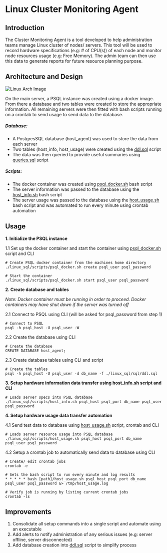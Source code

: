 # Linux Cluster Monitoring Agent
## Introduction
The Cluster Monitoring Agent is a tool developed to help administration teams manage Linux cluster of nodes/ servers.
This tool will be used to record hardware specifications (e.g: # of CPU(s)) of each node and monitor node resources usage
(e.g: Free Memory). The admin team can then use this data to generate reports for future resource planning purpose.

## Architecture and Design
![Linux Arch Image](https://github.com/jarviscanada/jarvis_data_eng_karan/blob/feature/readme/linux_sql/assets/Linux_Arch_Image.png?raw=true)

On the main server, a PSQL instance was created using a docker image. From there a database and two tables were created
 to store the appropriate information. All remaining servers were then fitted with bash scripts running on a crontab
  to send usage to send data to the database.
##### Database:
  - A PostgresSQL database (host_agent) was used to store the data from each server
  - Two tables (host_info, host_usage) were created using the [ddl.sql] script
  - The data was then queried to provide useful summaries using [queries.sql] script
   
##### Scripts:
  - The docker container was created using [psql_docker.sh] bash script
  - The server information was passed to the database using the [host_info.sh]
   bash script
  - The server usage was passed to the database using the [host_usage.sh] bash script and was automated to run every
  minute using crontab automation
   
## Usage
**1. Initialize the PSQL instance**

  1.1 Set up the docker container and start the container using [psql_docker.sh] script and CLI

    # Create PSQL docker container from the machines home directory
    ./linux_sql/scripts/psql_docker.sh create psql_user psql_password
     
    # Start the container
    ./linux_sql/scripts/psql_docker.sh start psql_user psql_password

**2. Create database and tables**

*Note: Docker container must be running in order to proceed. Docker containers may have shut down if the server was
turned off*

  2.1 Connect to PSQL using CLI (will be asked for psql_password from step 1)
  
    # Connect to PSQL
    psql -h psql_host -U psql_user -W
  
  2.2 Create the database using CLI
    
    # Create the database
    CREATE DATABASE host_agent;
       
  2.3 Create database tables using CLI and script
    
    # Create the tables
    psql -h psql_host -U psql_user -d db_name -f ./linux_sql/sql/ddl.sql

**3. Setup hardware information data transfer using [host_info.sh] script and CLI**

    # Loads server specs into PSQL database
    ./linux_sql/scripts/host_info.sh psql_host psql_port db_name psql_user psql_password
  
**4. Setup hardware usage data transfer automation** 

  4.1 Send test data to database using [host_usage.sh] script, crontab and CLI
   
    # Loads server resource usage into PSQL database
    ./linux_sql/scripts/host_usage.sh psql_host psql_port db_name psql_user psql_password
         
  4.2 Setup a crontab job to automatically send data to database using CLI
      
    # Create/ edit crontab jobs
    crontab -e
        
    # Sets the bash script to run every minute and log results
    * * * * * bash [path]/host_usage.sh psql_host psql_port db_name psql_user psql_password &> /tmp/host_usage.log
      
    # Verify job is running by listing current crontab jobs
    crontab -ls
        
## Improvements

1. Consolidate all setup commands into a single script and automate using an executable
2. Add alerts to notify administration of any serious issues (e.g: server offline, server disconnected)
3. Add database creation into [ddl.sql] script to simplify process


[host_info.sh]: https://github.com/jarviscanada/jarvis_data_eng_karan/blob/develop/linux_sql/scripts/host_info.sh
[host_usage.sh]: https://github.com/jarviscanada/jarvis_data_eng_karan/blob/develop/linux_sql/scripts/host_usage.sh
[psql_docker.sh]: https://github.com/jarviscanada/jarvis_data_eng_karan/blob/develop/linux_sql/scripts/psql_docker.sh
[ddl.sql]: https://github.com/jarviscanada/jarvis_data_eng_karan/blob/develop/linux_sql/sql/ddl.sql
[queries.sql]: https://github.com/jarviscanada/jarvis_data_eng_karan/blob/develop/linux_sql/sql/queries.sql